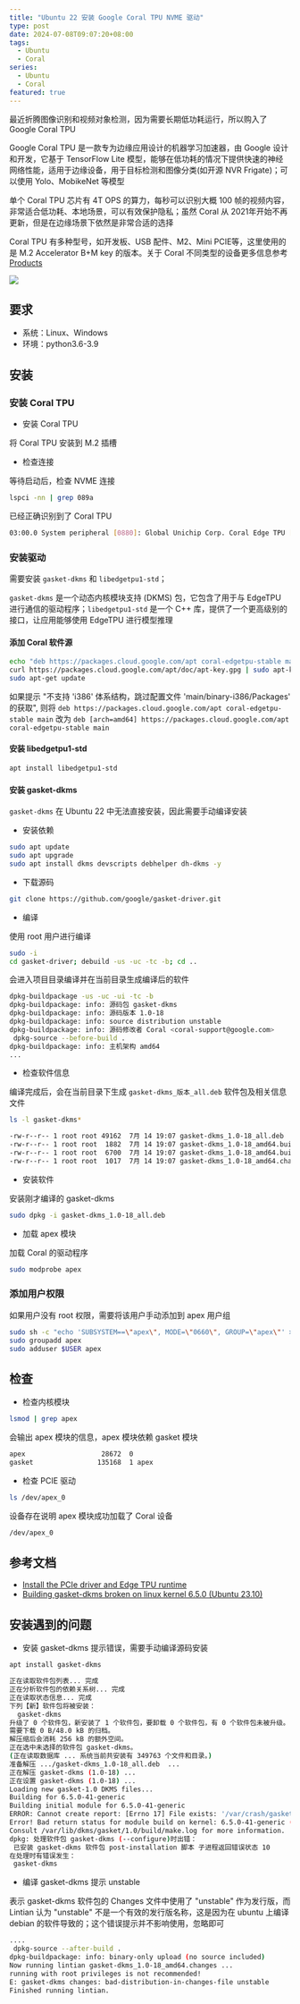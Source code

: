```yaml
---
title: "Ubuntu 22 安装 Google Coral TPU NVME 驱动"
type: post
date: 2024-07-08T09:07:20+08:00
tags:
  - Ubuntu
  - Coral
series:
  - Ubuntu
  - Coral
featured: true
---
```


最近折腾图像识别和视频对象检测，因为需要长期低功耗运行，所以购入了 Google Coral TPU

Google Coral TPU 是一款专为边缘应用设计的机器学习加速器，由 Google 设计和开发，它基于 TensorFlow Lite 模型，能够在低功耗的情况下提供快速的神经网络性能，适用于边缘设备，用于目标检测和图像分类(如开源 NVR Frigate)；可以使用 Yolo、MobikeNet 等模型

单个 Coral TPU 芯片有 4T OPS 的算力，每秒可以识别大概 100 帧的视频内容，非常适合低功耗、本地场景，可以有效保护隐私；虽然 Coral 从 2021年开始不再更新，但是在边缘场景下依然是非常合适的选择

Coral TPU 有多种型号，如开发板、USB 配件、M2、Mini PCIE等，这里使用的是 M.2 Accelerator B+M key 的版本。关于 Coral 不同类型的设备更多信息参考 [Products](https://coral.ai/products/)

![](https://lh3.googleusercontent.com/-R0H37d9aKorHo_VYWf8hCfukvbZolBaW2SHW1uDDn1G411r3MqemjxPZa9f44q8OwlfYIkGxSoj-GQbZGd2j7lxtyzSklIQVUWvo9r88mn8CzB-rcw=w2000-rw)

## 要求

- 系统：Linux、Windows
- 环境：python3.6-3.9

## 安装

### 安装 Coral TPU

- 安装 Coral TPU

将 Coral TPU 安装到 M.2 插槽

- 检查连接

等待启动后，检查 NVME 连接

```bash
lspci -nn | grep 089a
```

已经正确识别到了 Coral TPU

```bash
03:00.0 System peripheral [0880]: Global Unichip Corp. Coral Edge TPU [1ac1:089a]
```

### 安装驱动

需要安装 `gasket-dkms` 和 `libedgetpu1-std`；

`gasket-dkms` 是一个动态内核模块支持 (DKMS) 包，它包含了用于与 EdgeTPU 进行通信的驱动程序；`libedgetpu1-std` 是一个 C++ 库，提供了一个更高级别的接口，让应用能够使用 EdgeTPU 进行模型推理

#### 添加 Coral 软件源

```bash
echo "deb https://packages.cloud.google.com/apt coral-edgetpu-stable main" | sudo tee /etc/apt/sources.list.d/coral-edgetpu.list
curl https://packages.cloud.google.com/apt/doc/apt-key.gpg | sudo apt-key add -
sudo apt-get update
```

如果提示 "不支持 'i386' 体系结构，跳过配置文件 'main/binary-i386/Packages' 的获取", 则将 `deb https://packages.cloud.google.com/apt coral-edgetpu-stable main` 改为 `deb [arch=amd64] https://packages.cloud.google.com/apt coral-edgetpu-stable main`

#### 安装 libedgetpu1-std

```bash
apt install libedgetpu1-std
```

#### 安装 gasket-dkms

`gasket-dkms` 在 Ubuntu 22 中无法直接安装，因此需要手动编译安装

- 安装依赖

```bash
sudo apt update
sudo apt upgrade
sudo apt install dkms devscripts debhelper dh-dkms -y
```

- 下载源码

```bash
git clone https://github.com/google/gasket-driver.git
```

- 编译

使用 root 用户进行编译

```bash
sudo -i
cd gasket-driver; debuild -us -uc -tc -b; cd ..
```

会进入项目目录编译并在当前目录生成编译后的软件

```bash
dpkg-buildpackage -us -uc -ui -tc -b
dpkg-buildpackage: info: 源码包 gasket-dkms
dpkg-buildpackage: info: 源码版本 1.0-18
dpkg-buildpackage: info: source distribution unstable
dpkg-buildpackage: info: 源码修改者 Coral <coral-support@google.com>
 dpkg-source --before-build .
dpkg-buildpackage: info: 主机架构 amd64
...
```

- 检查软件信息

编译完成后，会在当前目录下生成 `gasket-dkms_版本_all.deb` 软件包及相关信息文件

```bash
ls -l gasket-dkms*
```

```bash
-rw-r--r-- 1 root root 49162  7月 14 19:07 gasket-dkms_1.0-18_all.deb
-rw-r--r-- 1 root root  1882  7月 14 19:07 gasket-dkms_1.0-18_amd64.build
-rw-r--r-- 1 root root  6700  7月 14 19:07 gasket-dkms_1.0-18_amd64.buildinfo
-rw-r--r-- 1 root root  1017  7月 14 19:07 gasket-dkms_1.0-18_amd64.changes
```

- 安装软件

安装刚才编译的 gasket-dkms

```bash
sudo dpkg -i gasket-dkms_1.0-18_all.deb
```

- 加载 apex 模块

加载 Coral 的驱动程序

```bash
sudo modprobe apex
```

### 添加用户权限

如果用户没有 root 权限，需要将该用户手动添加到 apex 用户组

```bash
sudo sh -c "echo 'SUBSYSTEM==\"apex\", MODE=\"0660\", GROUP=\"apex\"' >> /etc/udev/rules.d/65-apex.rules"
sudo groupadd apex
sudo adduser $USER apex
```

## 检查

- 检查内核模块

```bash
lsmod | grep apex
```

会输出 apex 模块的信息，apex 模块依赖 gasket 模块

```bash
apex                   28672  0
gasket                135168  1 apex
```

- 检查 PCIE 驱动

```bash
ls /dev/apex_0
```

设备存在说明 apex 模块成功加载了 Coral 设备

```bash
/dev/apex_0
```

## 参考文档

- [Install the PCIe driver and Edge TPU runtime](https://coral.ai/docs/m2/get-started/#2a-on-linux)
- [Building gasket-dkms broken on linux kernel 6.5.0 (Ubuntu 23.10)](https://github.com/google-coral/edgetpu/issues/808)

## 安装遇到的问题

- 安装 gasket-dkms 提示错误，需要手动编译源码安装

```bash
apt install gasket-dkms
```

```bash
正在读取软件包列表... 完成
正在分析软件包的依赖关系树... 完成
正在读取状态信息... 完成
下列【新】软件包将被安装：
  gasket-dkms
升级了 0 个软件包，新安装了 1 个软件包，要卸载 0 个软件包，有 0 个软件包未被升级。
需要下载 0 B/48.0 kB 的归档。
解压缩后会消耗 256 kB 的额外空间。
正在选中未选择的软件包 gasket-dkms。
(正在读取数据库 ... 系统当前共安装有 349763 个文件和目录。)
准备解压 .../gasket-dkms_1.0-18_all.deb  ...
正在解压 gasket-dkms (1.0-18) ...
正在设置 gasket-dkms (1.0-18) ...
Loading new gasket-1.0 DKMS files...
Building for 6.5.0-41-generic
Building initial module for 6.5.0-41-generic
ERROR: Cannot create report: [Errno 17] File exists: '/var/crash/gasket-dkms.0.crash'
Error! Bad return status for module build on kernel: 6.5.0-41-generic (x86_64)
Consult /var/lib/dkms/gasket/1.0/build/make.log for more information.
dpkg: 处理软件包 gasket-dkms (--configure)时出错：
 已安装 gasket-dkms 软件包 post-installation 脚本 子进程返回错误状态 10
在处理时有错误发生：
 gasket-dkms
```

- 编译 gasket-dkms 提示 unstable

表示 gasket-dkms 软件包的 Changes 文件中使用了 "unstable" 作为发行版，而 Lintian 认为 "unstable" 不是一个有效的发行版名称，这是因为在 ubuntu 上编译 debian 的软件导致的；这个错误提示并不影响使用，忽略即可

```bash
....
 dpkg-source --after-build .
dpkg-buildpackage: info: binary-only upload (no source included)
Now running lintian gasket-dkms_1.0-18_amd64.changes ...
running with root privileges is not recommended!
E: gasket-dkms changes: bad-distribution-in-changes-file unstable
Finished running lintian.
```
